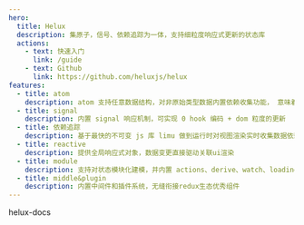 ```yaml
---
hero:
  title: Helux
  description: 集原子，信号、依赖追踪为一体，支持细粒度响应式更新的状态库
  actions:
    - text: 快速入门
      link: /guide
    - text: Github
      link: https://github.com/heluxjs/helux
features:
  - title: atom
    description: atom 支持任意数据结构，对非原始类型数据内置依赖收集功能， 意味着 atom 不用拆分的很细，天然对 DDD 领域驱动设计友好
  - title: signal
    description: 内置 signal 响应机制，可实现 0 hook 编码 + dom 粒度的更新
  - title: 依赖追踪
    description: 基于最快的不可变 js 库 limu 做到运行时对视图渲染实时收集数据依赖，提供超强渲染性能
  - title: reactive
    description: 提供全局响应式对象，数据变更直接驱动关联ui渲染
  - title: module
    description: 支持对状态模块化建模，并内置 actions、derive、watch、loading等特性，轻松驾驭大型应用架构
  - title: middle&plugin
    description: 内置中间件和插件系统，无缝衔接redux生态优秀组件
---
```


helux-docs
